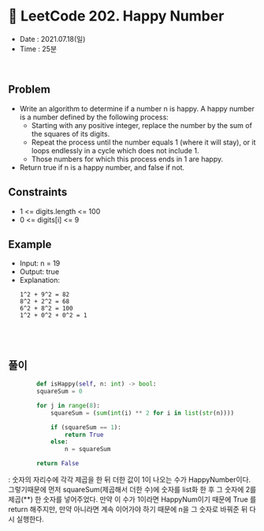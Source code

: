 # 🧥 LeetCode 202. Happy Number
- Date : 2021.07.18(일)
- Time : 25분
<br>

## Problem

- Write an algorithm to determine if a number n is happy.
A happy number is a number defined by the following process:
    - Starting with any positive integer, replace the number by the sum of the squares of its digits.
    - Repeat the process until the number equals 1 (where it will stay), or it loops endlessly in a cycle which does not include 1.
    - Those numbers for which this process ends in 1 are happy.
- Return true if n is a happy number, and false if not.
 

## Constraints
- 1 <= digits.length <= 100
- 0 <= digits[i] <= 9


## Example

- Input: n = 19
- Output: true
- Explanation:
    ```
    1^2 + 9^2 = 82
    8^2 + 2^2 = 68
    6^2 + 8^2 = 100
    1^2 + 0^2 + 0^2 = 1
    ```

<br><br>

## 풀이
```python
        def isHappy(self, n: int) -> bool:
        squareSum = 0

        for j in range(8):
            squareSum = (sum(int(i) ** 2 for i in list(str(n))))

            if (squareSum == 1):
                return True
            else:
                n = squareSum

        return False
```
: 숫자의 자리수에 각각 제곱을 한 뒤 더한 값이 1이 나오는 수가 HappyNumber이다. 그렇기때문에 먼저 squareSum(제곱해서 더한 수)에 숫자를 list화 한 후 그 숫자에 2를 제곱(**) 한 숫자를 넣어주었다. 만약 이 수가 1이라면 HappyNum이기 때문에 True 를 return 해주지만, 만약 아니라면 계속 이어가야 하기 때문에 n을 그 숫자로 바꿔준 뒤 다시 실행한다.